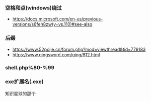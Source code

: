 ### 空格和点(windows)绕过
- https://docs.microsoft.com/en-us/previous-versions/s6feh8zw(v=vs.110)#see-also

### 后缀
- https://www.52pojie.cn/forum.php?mod=viewthread&tid=779183
- https://www.qingsword.com/qing/812.html

### shell.php%80-%99

### exe扩展名(.exe)

知识星球的那个
